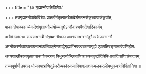 +++
title = "३४ गृह्याग्नौपाकेविशेषः"

+++
तत्रगृह्याग्नौपाकेविशेषः प्रातर्होमंकृत्वातदेकदेशंमहानसेकृत्वापाकंकुर्यात्

पाकान्तेपावकाग्न्येकदेशंगृह्याग्नौसंयोज्यगृह्येऽग्नौकरणवैशदेवादिकार्यम्

अत्रैवं व्यवस्था कात्यायनादीनांगृह्याग्नौपाकः आश्वलायनानांतुनैत्यकेपचनाग्नौ

अग्नौकरणंत्वाश्वलायनानांव्यतिषङ्गेणश्राद्धेगृह्याग्निपक्वचरुणागृह्ये एवव्यतिषङ्गाभावेपाणिहोमः

अन्यशाखीयस्यगृह्याग्नावग्नौकरणम् विधुरस्योच्छिन्नाग्निकस्यचपृष्टोदिविविधानादिनाग्निसंपादनम्

तच्चपूर्वार्धे उक्तम् भोजनपात्राणितुहेमरौप्यकांस्यजानिवापलाशकमलकदलीमधूकपत्रनिर्मितानिवा ॥
